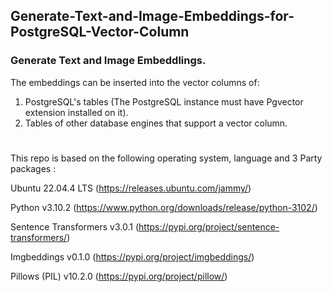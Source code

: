## Generate-Text-and-Image-Embeddings-for-PostgreSQL-Vector-Column


### Generate Text  and Image Embeddlings.
  The  embeddings can be inserted into the vector columns of:
  1) PostgreSQL's tables  (The PostgreSQL instance must have Pgvector extension installed on it).
  2) Tables of other database engines that support a vector column.

# 
This repo is based on the following operating system, language and  3 Party packages :

Ubuntu 22.04.4 LTS (https://releases.ubuntu.com/jammy/)

Python v3.10.2 (https://www.python.org/downloads/release/python-3102/)

Sentence Transformers v3.0.1 (https://pypi.org/project/sentence-transformers/)

Imgbeddings v0.1.0 (https://pypi.org/project/imgbeddings/)

Pillows (PIL) v10.2.0 (https://pypi.org/project/pillow/)
